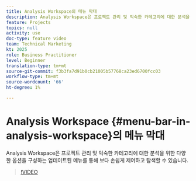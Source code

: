 ```yaml
---
title: Analysis Workspace의 메뉴 막대
description: Analysis Workspace은 프로젝트 관리 및 익숙한 카테고리에 대한 분석을 위한 다양한 옵션을 구성하는 업데이트된 메뉴를 통해 보다 손쉽게 제어하고 탐색할 수 있습니다.
feature: Projects
topics: null
activity: use
doc-type: feature video
team: Technical Marketing
kt: 2025
role: Business Practitioner
level: Beginner
translation-type: tm+mt
source-git-commit: f3b3fa7d91b0cb21005b57768ca23ed6700fcc03
workflow-type: tm+mt
source-wordcount: '66'
ht-degree: 1%

---
```



# Analysis Workspace {#menu-bar-in-analysis-workspace}의 메뉴 막대

Analysis Workspace은 프로젝트 관리 및 익숙한 카테고리에 대한 분석을 위한 다양한 옵션을 구성하는 업데이트된 메뉴를 통해 보다 손쉽게 제어하고 탐색할 수 있습니다.

>[!VIDEO](https://video.tv.adobe.com/v/23965/?quality=12)
